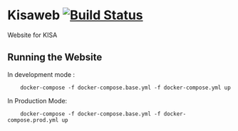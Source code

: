 # Kisaweb [![Build Status](https://kisa.kaist.ac.kr:2000/api/badges/kisawebkaist/kisaweb/status.svg)](https://kisa.kaist.ac.kr:2000/kisawebkaist/kisaweb)
Website for KISA

## Running the Website
In development mode :
```
    docker-compose -f docker-compose.base.yml -f docker-compose.yml up
```
In Production Mode:
```
    docker-compose -f docker-compose.base.yml -f docker-compose.prod.yml up
```
